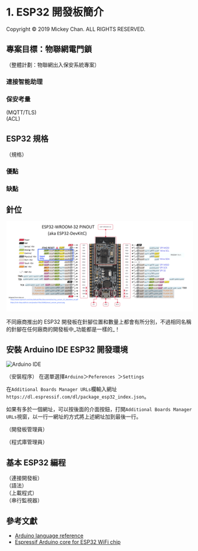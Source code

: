 # 1. ESP32 開發板簡介
Copyright &copy; 2019 Mickey Chan. ALL RIGHTS RESERVED.  

## 專案目標：物聯網電門鎖
（整體計劃：物聯網出入保安系統專案）   

### 連接智能助理
  
### 保安考量
(MQTT/TLS)  
(ACL)  

## ESP32 規格
（規格）  

### 優點

### 缺點  

## 針位
![ESP32 Pinmap](esp32-pinout-v2.png?raw=true "ESP32 Pinmap")

不同廠商推出的 ESP32 開發板在針腳位置和數量上都會有所分別，不過相同名稱的針腳在任何廠商的開發板中_功能都是一樣的_！

## 安裝 Arduino IDE ESP32 開發環境
![Arduino IDE](https://raw.githubusercontent.com/espressif/arduino-esp32/master/docs/arduino-ide/win-screenshots/arduino-ide.png "Arduino IDE")

（安裝程序） 
在選單選擇`Arduino`＞`Peferences `＞`Settings`

在`Additional Boards Manager URLs`欄輸入網址`https://dl.espressif.com/dl/package_esp32_index.json`。

如果有多於一個網址，可以按後面的介面按鈕，打開`Additional Boards Manager URLs`視窗，以一行一網址的方式將上述網址加到最後一行。

（開發板管理員）

（程式庫管理員）  

## 基本 ESP32 編程
（連接開發板）  
（語法）  
（上載程式）  
（串行監視器）  

## 參考文獻
* [Arduino language reference](https://www.arduino.cc/en/Reference/HomePage)
* [Espressif Arduino core for ESP32 WiFi chip](https://github.com/espressif/arduino-esp32)
